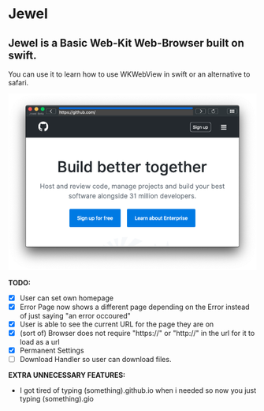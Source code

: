 # Jewel

## Jewel is a Basic Web-Kit Web-Browser built on swift.

You can use it to learn how to use WKWebView in swift or an alternative to safari.


![pic](https://raw.githubusercontent.com/Xenthio/Jewel/master/scrnshot01.png "screenshot")


**TODO:**

- [X] User can set own homepage
- [X] Error Page now shows a different page depending on the Error instead of just saying "an error occoured"
- [X] User is able to see the current URL for the page they are on
- [X] (sort of) Browser does not require "https://" or "http://" in the url for it to load as a url
- [X] Permanent Settings
- [ ] Download Handler so user can download files.

**EXTRA UNNECESSARY FEATURES:**
- I got tired of typing (something).github.io when i needed so now you just typing (something).gio
      
